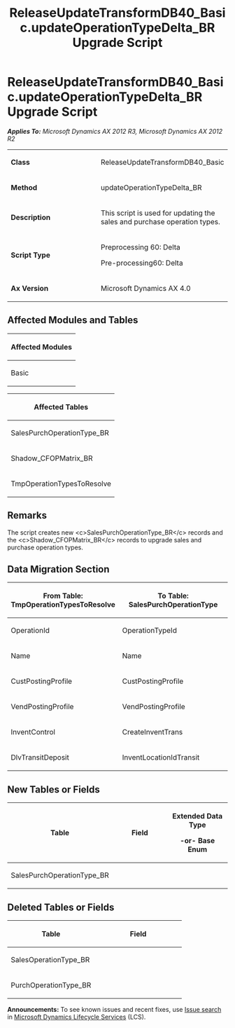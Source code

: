 ﻿---
title: ReleaseUpdateTransformDB40_Basic.updateOperationTypeDelta_BR Upgrade Script
TOCTitle: ReleaseUpdateTransformDB40_Basic.updateOperationTypeDelta_BR Upgrade Script
ms:assetid: ea40a1ad-8ecd-6ded-85f3-649681ab9cf6
ms:mtpsurl: https://msdn.microsoft.com/en-us/library/JJ719858(v=AX.60)
ms:contentKeyID: 49711930
ms.date: 05/18/2015
mtps_version: v=AX.60
---

# ReleaseUpdateTransformDB40\_Basic.updateOperationTypeDelta\_BR Upgrade Script 


_**Applies To:** Microsoft Dynamics AX 2012 R3, Microsoft Dynamics AX 2012 R2_

<table>
<colgroup>
<col style="width: 50%" />
<col style="width: 50%" />
</colgroup>
<tbody>
<tr class="odd">
<td><p><strong>Class</strong></p></td>
<td><p>ReleaseUpdateTransformDB40_Basic</p></td>
</tr>
<tr class="even">
<td><p><strong>Method</strong></p></td>
<td><p>updateOperationTypeDelta_BR</p></td>
</tr>
<tr class="odd">
<td><p><strong>Description</strong></p></td>
<td><p>This script is used for updating the sales and purchase operation types.</p></td>
</tr>
<tr class="even">
<td><p><strong>Script Type</strong></p></td>
<td><p>Preprocessing 60: Delta</p>
<p>Pre-processing60: Delta</p></td>
</tr>
<tr class="odd">
<td><p><strong>Ax Version</strong></p></td>
<td><p>Microsoft Dynamics AX 4.0</p></td>
</tr>
</tbody>
</table>


## Affected Modules and Tables

<table>
<colgroup>
<col style="width: 100%" />
</colgroup>
<thead>
<tr class="header">
<th><p>Affected Modules</p></th>
</tr>
</thead>
<tbody>
<tr class="odd">
<td><p>Basic</p></td>
</tr>
</tbody>
</table>


<table>
<colgroup>
<col style="width: 100%" />
</colgroup>
<thead>
<tr class="header">
<th><p>Affected Tables</p></th>
</tr>
</thead>
<tbody>
<tr class="odd">
<td><p>SalesPurchOperationType_BR</p></td>
</tr>
<tr class="even">
<td><p>Shadow_CFOPMatrix_BR</p></td>
</tr>
<tr class="odd">
<td><p>TmpOperationTypesToResolve</p></td>
</tr>
</tbody>
</table>


## Remarks

The script creates new \<c\>SalesPurchOperationType\_BR\</c\> records and the \<c\>Shadow\_CFOPMatrix\_BR\</c\> records to upgrade sales and purchase operation types.

## Data Migration Section

<table>
<colgroup>
<col style="width: 50%" />
<col style="width: 50%" />
</colgroup>
<thead>
<tr class="header">
<th><p>From Table: TmpOperationTypesToResolve</p></th>
<th><p>To Table: SalesPurchOperationType</p></th>
</tr>
</thead>
<tbody>
<tr class="odd">
<td><p>OperationId</p></td>
<td><p>OperationTypeId</p></td>
</tr>
<tr class="even">
<td><p>Name</p></td>
<td><p>Name</p></td>
</tr>
<tr class="odd">
<td><p>CustPostingProfile</p></td>
<td><p>CustPostingProfile</p></td>
</tr>
<tr class="even">
<td><p>VendPostingProfile</p></td>
<td><p>VendPostingProfile</p></td>
</tr>
<tr class="odd">
<td><p>InventControl</p></td>
<td><p>CreateInventTrans</p></td>
</tr>
<tr class="even">
<td><p>DlvTransitDeposit</p></td>
<td><p>InventLocationIdTransit</p></td>
</tr>
</tbody>
</table>


## New Tables or Fields

<table>
<colgroup>
<col style="width: 33%" />
<col style="width: 33%" />
<col style="width: 33%" />
</colgroup>
<thead>
<tr class="header">
<th><p>Table</p></th>
<th><p>Field</p></th>
<th><p>Extended Data Type</p>
<p>-or- Base Enum</p></th>
</tr>
</thead>
<tbody>
<tr class="odd">
<td><p>SalesPurchOperationType_BR</p></td>
<td><p></p></td>
<td><p></p></td>
</tr>
</tbody>
</table>


## Deleted Tables or Fields

<table>
<colgroup>
<col style="width: 50%" />
<col style="width: 50%" />
</colgroup>
<thead>
<tr class="header">
<th><p>Table</p></th>
<th><p>Field</p></th>
</tr>
</thead>
<tbody>
<tr class="odd">
<td><p>SalesOperationType_BR</p></td>
<td><p></p></td>
</tr>
<tr class="even">
<td><p>PurchOperationType_BR</p></td>
<td><p></p></td>
</tr>
</tbody>
</table>

  
**Announcements:** To see known issues and recent fixes, use [Issue search](http://go.microsoft.com/fwlink/?linkid=389258) in [Microsoft Dynamics Lifecycle Services](http://go.microsoft.com/fwlink/?linkid=306505) (LCS).

